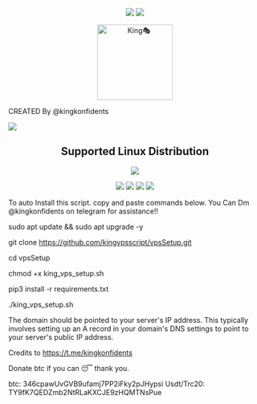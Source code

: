 <p align="center">
<img src="https://readme-typing-svg.herokuapp.com?color=%2336BCF7&center=true&vCenter=true&lines=S++C++R++I++P+T++~++M++O++D++~++B++Y" />
<img src="https://readme-typing-svg.herokuapp.com?color=%2336BCF7&center=true&vCenter=true&lines=K++I++N++G++🎭" />
</p>
<p align='center'><a href="https://api.daily.dev/get?r=SLSTunnel"><img src="https://archive.pinupmagazine.org/thumbs/articles/article-guy-fawkes-mask-v-for-vendetta/v-for-vendetta-pinup-magazine-01-1000x567.png" width="150" alt="King🎭"/></a></p>

CREATED By @kingkonfidents

<img src="https://img.shields.io/badge/Version-1.0.0-blue.svg"></h2>

</p>
<h2 align="center"> Supported Linux Distribution</h2>
<p align="center"><img src="https://d33wubrfki0l68.cloudfront.net/5911c43be3b1da526ed609e9c55783d9d0f6b066/9858b/assets/img/debian-ubuntu-hover.png"></p>
<p align="center"><img src="https://img.shields.io/static/v1?style=for-the-badge&logo=debian&label=Debian%209&message=Stretch&color=purple"> <img src="https://img.shields.io/static/v1?style=for-the-badge&logo=debian&label=Debian%2010&message=Buster&color=purple">  <img src="https://img.shields.io/static/v1?style=for-the-badge&logo=ubuntu&label=Ubuntu%2018&message=Lts&color=red"> <img src="https://img.shields.io/static/v1?style=for-the-badge&logo=ubuntu&label=Ubuntu%2020&message=Lts&color=red">
</p>


To auto Install this script. copy and paste commands below. 
You Can Dm @kingkonfidents on telegram for assistance!!

sudo apt update && sudo apt upgrade -y

git clone https://github.com/kingvpsscript/vpsSetup.git

cd vpsSetup

chmod +x king_vps_setup.sh

pip3 install -r requirements.txt

./king_vps_setup.sh

The domain should be pointed to your server's IP address. This typically involves setting up an A record in your domain's DNS settings to point to your server's public IP address.

Credits to https://t.me/kingkonfidents

Donate btc if you can 😴 thank you.

btc: 346cpawUvGVB9ufamj7PP2iFky2pJHypsi
Usdt/Trc20: TY9fK7QEDZmb2NtRLaKXCJE9zHQMTNsPue
